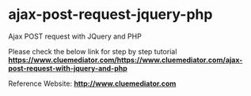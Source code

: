 # ajax-post-request-jquery-php
Ajax POST request with JQuery and PHP

Please check the below link for step by step tutorial
**https://www.cluemediator.com/https://www.cluemediator.com/ajax-post-request-with-jquery-and-php**

Reference Website: **http://www.cluemediator.com**